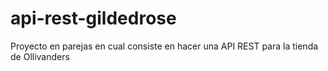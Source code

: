 # api-rest-gildedrose
Proyecto en parejas en cual consiste en hacer una API REST para la tienda de Ollivanders
